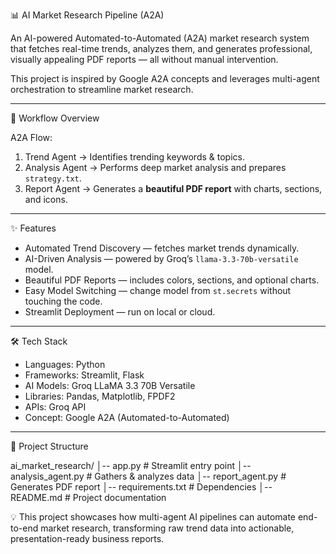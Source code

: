 📊 AI Market Research Pipeline (A2A)

An AI-powered Automated-to-Automated (A2A) market research system that fetches real-time trends, analyzes them, and generates professional, visually appealing PDF reports — all without manual intervention.  

This project is inspired by Google A2A concepts and leverages multi-agent orchestration to streamline market research.

---

🚀 Workflow Overview

A2A Flow:
1. Trend Agent → Identifies trending keywords & topics.  
2. Analysis Agent → Performs deep market analysis and prepares `strategy.txt`.  
3. Report Agent → Generates a **beautiful PDF report** with charts, sections, and icons.  

---

✨ Features
- Automated Trend Discovery — fetches market trends dynamically.
- AI-Driven Analysis — powered by Groq’s `llama-3.3-70b-versatile` model.
- Beautiful PDF Reports — includes colors, sections, and optional charts.
- Easy Model Switching — change model from `st.secrets` without touching the code.
- Streamlit Deployment — run on local or cloud.

---

🛠️ Tech Stack
- Languages: Python
- Frameworks: Streamlit, Flask
- AI Models: Groq LLaMA 3.3 70B Versatile
- Libraries: Pandas, Matplotlib, FPDF2
- APIs: Groq API
- Concept: Google A2A (Automated-to-Automated)

---

📂 Project Structure

ai_market_research/
│-- app.py # Streamlit entry point
│-- analysis_agent.py # Gathers & analyzes data
│-- report_agent.py # Generates PDF report
│-- requirements.txt # Dependencies
│-- README.md # Project documentation


💡 This project showcases how multi-agent AI pipelines can automate end-to-end market research, transforming raw trend data into actionable, presentation-ready business reports.
